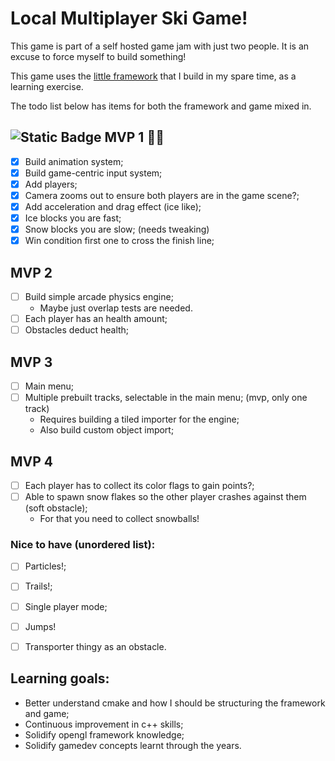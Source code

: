 

# Local Multiplayer Ski Game!
This game is part of a self hosted game jam with just two people. It is an excuse to force myself to build something!

This game uses the [little framework](https://github.com/mrmav/simple-cpp-engine) that I build in my spare time, as a learning exercise.

The todo list below has items for both the framework and game mixed in.

## ![Static Badge](https://img.shields.io/badge/tag-mvp1-blue) MVP 1 :beers::partying_face: 
- [x] Build animation system; 
- [x] Build game-centric input system; 
- [x] Add players;
- [x] Camera zooms out to ensure both players are in the game scene?;
- [x] Add acceleration and drag effect (ice like);
- [x] Ice blocks you are fast;
- [x] Snow blocks you are slow; (needs tweaking)
- [x] Win condition first one to cross the finish line;

## MVP 2
- [ ] Build simple arcade physics engine; 
    - Maybe just overlap tests are needed.
- [ ] Each player has an health amount; 
- [ ] Obstacles deduct health; 

## MVP 3
- [ ] Main menu;
- [ ] Multiple prebuilt tracks, selectable in the main menu; (mvp, only one track)
    - Requires building a tiled importer for the engine;
    - Also build custom object import;

## MVP 4
- [ ] Each player has to collect its color flags to gain points?;
- [ ] Able to spawn snow flakes so the other player crashes against them (soft obstacle);
    - For that you need to collect snowballs!

### Nice to have (unordered list):
- [ ] Particles!;
- [ ] Trails!;
- [ ] Single player mode;
- [ ] Jumps!
- [ ] Transporter thingy as an obstacle.


## Learning goals:

- Better understand cmake and how I should be structuring the framework and game;
- Continuous improvement in c++ skills;
- Solidify opengl framework knowledge;
- Solidify gamedev concepts learnt through the years.